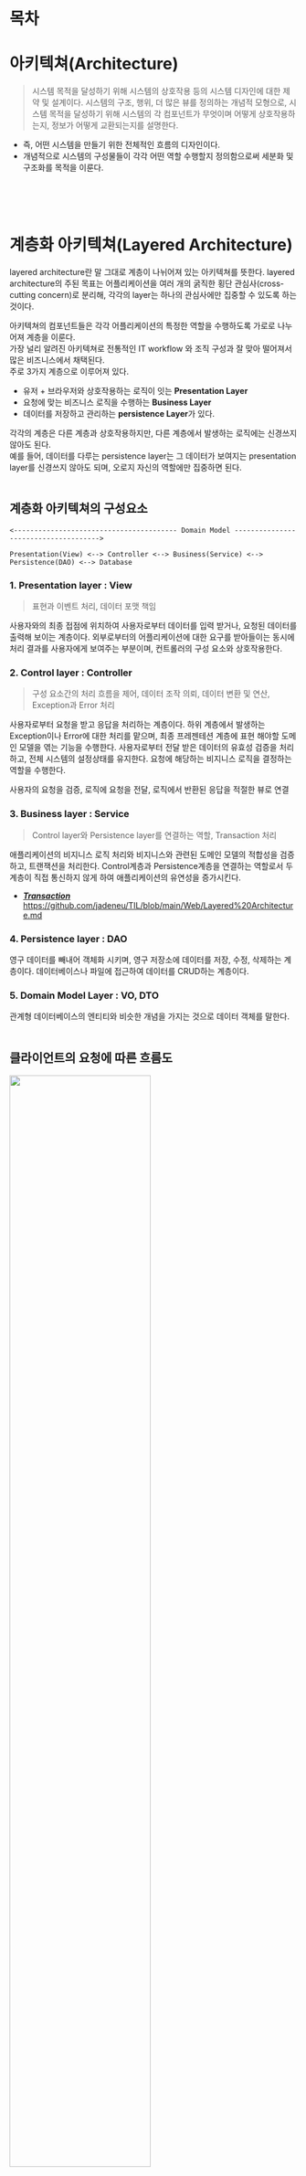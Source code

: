# 목차

# 아키텍쳐(Architecture)
> 시스템 목적을 달성하기 위해 시스템의 상호작용 등의 시스템 디자인에 대한 제약 및 설계이다. 시스템의 구조, 행위, 더 많은 뷰를 정의하는 개념적 모형으로, 시스템 목적을 달성하기 위해 시스템의 각 컴포넌트가 무엇이며 어떻게 상호작용하는지, 정보가 어떻게 교환되는지를 설명한다.

* 즉, 어떤 시스템을 만들기 위한 전체적인 흐름의 디자인이다.
* 개념적으로 시스템의 구성물들이 각각 어떤 역할 수행할지 정의함으로써 세분화 및 구조화를 목적을 이룬다.

<br><br><br>

# 계층화 아키텍쳐(Layered Architecture)
layered architecture란 말 그대로 계층이 나뉘어져 있는 아키텍쳐를 뜻한다. layered architecture의 주된 목표는 어플리케이션을 여러 개의 굵직한 횡단 관심사(cross-cutting concern)로 분리해, 각각의 layer는 하나의 관심사에만 집중할 수 있도록 하는 것이다. 

아키텍쳐의 컴포넌트들은 각각 어플리케이션의 특정한 역할을 수행하도록 가로로 나누어져 계층을 이룬다.<br>
가장 널리 알려진 아키텍쳐로 전통적인 IT workflow 와 조직 구성과 잘 맞아 떨어져서 많은 비즈니스에서 채택된다.<br>
주로 3가지 계층으로 이루어져 있다.
* 유저 + 브라우저와 상호작용하는 로직이 잇는 **Presentation Layer**
* 요청에 맞는 비즈니스 로직을 수행하는 **Business Layer**
* 데이터를 저장하고 관리하는 **persistence Layer**가 있다.

각각의 계층은 다른 계층과 상호작용하지만, 다른 계층에서 발생하는 로직에는 신경쓰지 않아도 된다.<br>
예를 들어, 데이터를 다루는 persistence layer는 그 데이터가 보여지는 presentation layer를 신경쓰지 않아도 되며, 오로지 자신의 역할에만 집중하면 된다.
<br><br>

## 계층화 아키텍쳐의 구성요소
```
<---------------------------------------- Domain Model ------------------------------------->

Presentation(View) <--> Controller <--> Business(Service) <--> Persistence(DAO) <--> Database

```

### 1. Presentation layer : View
> 표현과 이벤트 처리, 데이터 포맷 책임

사용자와의 최종 접점에 위치하여 사용자로부터 데이터를 입력 받거나, 요청된 데이터를 출력해 보이는 계층이다. 외부로부터의 어플리케이션에 대한 요구를 받아들이는 동시에 처리 결과를 사용자에게 보여주는 부분이며, 컨트롤러의 구성 요소와 상호작용한다.

### 2. Control layer : Controller
> 구성 요소간의 처리 흐름을 제어, 데이터 조작 의뢰, 데이터 변환 및 연산, Exception과 Error 처리

사용자로부터 요청을 받고 응답을 처리하는 계층이다. 하위 계층에서 발생하는 Exception이나 Error에 대한 처리를 맡으며, 최종 프레젠테션 계층에 표현 해야할 도메인 모델을 엮는 기능을 수행한다. 사용자로부터 전달 받은 데이터의 유효성 검증을 처리하고, 전체 시스템의 설정상태를 유지한다. 요청에 해당하는 비지니스 로직을 결정하는 역할을 수행한다.

사용자의 요청을 검증, 로직에 요청을 전달, 로직에서 반환된 응답을 적절한 뷰로 연결

### 3. Business layer : Service
> Control layer와 Persistence layer를 연결하는 역할, Transaction 처리

애플리케이션의 비지니스 로직 처리와 비지니스와 관련된 도메인 모델의 적합성을 검증하고, 트랜잭션을 처리한다. Control계층과 Persistence계층을 연결하는 역할로서 두 계층이 직접 통신하지 않게 하여 애플리케이션의 유연성을 증가시킨다.

* ***[Transaction](../DB/Transaction.md)***
https://github.com/jadeneu/TIL/blob/main/Web/Layered%20Architecture.md

### 4. Persistence layer : DAO
영구 데이터를 빼내어 객체화 시키며, 영구 저장소에 데이터를 저장, 수정, 삭제하는 계층이다. 데이터베이스나 파일에 접근하여 데이터를 CRUD하는 계층이다.

### 5. Domain Model Layer : VO, DTO
관계형 데이터베이스의 엔티티와 비슷한 개념을 가지는 것으로 데이터 객체를 말한다.
<br><br>

## 클라이언트의 요청에 따른 흐름도
<img src="https://user-images.githubusercontent.com/55045377/125733262-a3d968d3-8a03-40de-b9d6-5f54ab8b2c51.png" width=70% height=70%>

### 주의점
* 위의 그림에서 나오듯이 많은 계층을 통과하기 때문에 Performance에서 좋지 않을 수 있다.
* 한 번 적용되면 다른 패턴을 섞는다거나 조금 수정하는 유연함은 조금 떨어진다.
* 어플리케이션의 서비스가 커짐에 따라 유지하기 힘든 구조이다.
* 하지만, 각 계층의 역할이 명확하여 개발과 테스트가 편해진다.


---
위와 같이 계층을 분리하는 이유는 간단하다. 한 곳에서 위의 모든 작업이 한꺼번에 이루어진다면 코드의 복잡성 증가, 유지보수의 어려움과 유연성 부족, 중복 코드의 증가, 낮은 확장성 등의 문제가 발생하기 때문이다.
<br><br><br>



























---
# 출처
* **아키텍쳐(Architecture) [[아키텍쳐(Architecture)](#아키텍쳐architecture)]**
  * https://velog.io/@sj950902/%EA%B3%84%EC%B8%B5%ED%99%94-%EC%95%84%ED%82%A4%ED%85%8D%EC%B3%90Layered-Architecture
* **계층화 아키텍쳐(Layered Architecture) [[계층화 아키텍쳐(Layered Architecture)](#계층화-아키텍쳐layered-architecture)]**
  * https://velog.io/@sj950902/%EA%B3%84%EC%B8%B5%ED%99%94-%EC%95%84%ED%82%A4%ED%85%8D%EC%B3%90Layered-Architecture
  * https://riiidtechblog.medium.com/gradle%EA%B3%BC-%ED%95%A8%EA%BB%98%ED%95%98%EB%8A%94-backend-layered-architecture-97117b344ba8
  * **계층화 아키텍쳐의 구성요소 [[계층화 아키텍쳐의 구성요소](#계층화-아키텍쳐의-구성요소)]**
    * https://walbatrossw.github.io/etc/2018/02/26/etc-layered-architecture.html#4-persistence-layer--dao

<br><br><br>
